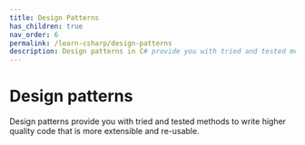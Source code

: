 ```yaml
---
title: Design Patterns
has_children: true
nav_order: 6
permalink: /learn-csharp/design-patterns
description: Design patterns in C# provide you with tried and tested methods to write higher quality code that is more extensible and re-usable.
---
```


# Design patterns

Design patterns provide you with tried and tested methods to write higher quality code that is more extensible and re-usable.